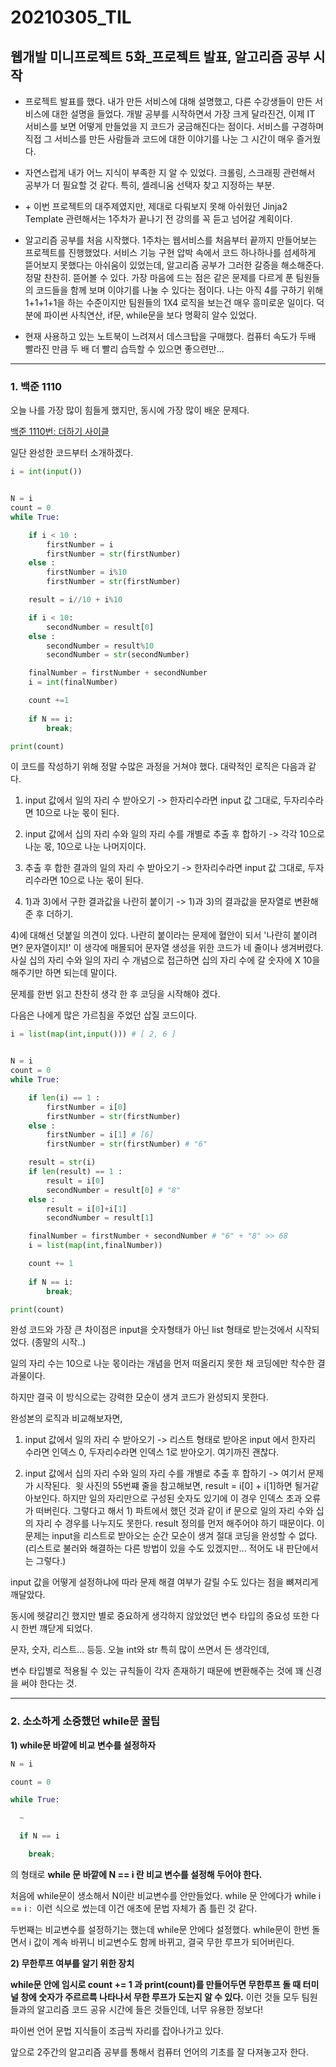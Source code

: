 20210305\_TIL
==============
웹개발 미니프로젝트 5화_프로젝트 발표, 알고리즘 공부 시작
----------------------------------------

-   프로젝트 발표를 했다. 내가 만든 서비스에 대해 설명했고, 다른 수강생들이 만든 서비스에 대한 설명을 들었다. 개발 공부를 시작하면서 가장 크게 달라진건, 이제 IT 서비스를 보면 어떻게 만들었을 지 코드가 궁금해진다는 점이다. 서비스를 구경하며 직접 그 서비스를 만든 사람들과 코드에 대한 이야기를 나눈 그 시간이 매우 즐거웠다.

-   자연스럽게 내가 어느 지식이 부족한 지 알 수 있었다. 크롤링, 스크래핑 관련해서 공부가 더 필요할 것 같다. 특히, 셀레니움 선택자 찾고 지정하는 부분.

-   \+ 이번 프로젝트의 대주제였지만, 제대로 다뤄보지 못해 아쉬웠던 Jinja2 Template 관련해서는 1주차가 끝나기 전 강의를 꼭 듣고 넘어갈 계획이다.

-   알고리즘 공부를 처음 시작했다. 1주차는 웹서비스를 처음부터 끝까지 만들어보는 프로젝트를 진행했었다. 서비스 기능 구현 압박 속에서 코드 하나하나를 섬세하게 뜯어보지 못했다는 아쉬움이 있었는데, 알고리즘 공부가 그러한 갈증을 해소해준다. 정말 찬찬히. 뜯어볼 수 있다. 가장 마음에 드는 점은 같은 문제를 다르게 푼 팀원들의 코드들을 함께 보며 이야기를 나눌 수 있다는 점이다. 나는 아직 4를 구하기 위해 1+1+1+1을 하는 수준이지만 팀원들의 1X4 로직을 보는건 매우 흥미로운 일이다. 덕분에 파이썬 사칙연산, if문, while문을 보다 명확히 알수 있었다.

-   현재 사용하고 있는 노트북이 느려져서 데스크탑을 구매했다. 컴퓨터 속도가 두배 빨라진 만큼 두 배 더 빨리 습득할 수 있으면 좋으련만...

---


### **1\. 백준 1110**

오늘 나를 가장 많이 힘들게 했지만, 동시에 가장 많이 배운 문제다. 

[백준 1110번: 더하기 사이클](https://www.acmicpc.net/problem/1110)

일단 완성한 코드부터 소개하겠다.  

```python
i = int(input())


N = i
count = 0
while True:

    if i < 10 :
        firstNumber = i
        firstNumber = str(firstNumber)
    else :
        firstNumber = i%10
        firstNumber = str(firstNumber) 

    result = i//10 + i%10

    if i < 10:
        secondNumber = result[0] 
    else :
        secondNumber = result%10
        secondNumber = str(secondNumber)

    finalNumber = firstNumber + secondNumber
    i = int(finalNumber)

    count +=1
    
    if N == i:
        break;

print(count)
```

이 코드를 작성하기 위해 정말 수많은 과정을 거쳐야 했다. 대략적인 로직은 다음과 같다.  

1) input 값에서 일의 자리 수 받아오기 -> 한자리수라면 input 값 그대로, 두자리수라면 10으로 나눈 몫이 된다.  

2) input 값에서 십의 자리 수와 일의 자리 수를 개별로 추출 후 합하기 -> 각각 10으로 나눈 몫, 10으로 나눈 나머지이다.  

3) 추출 후 합한 결과의 일의 자리 수 받아오기 -> 한자리수라면 input 값 그대로, 두자리수라면 10으로 나눈 몫이 된다.  

4) 1)과 3)에서 구한 결과값을 나란히 붙이기 -> 1)과 3)의 결과값을 문자열로 변환해준 후 더하기.  

4)에 대해선 덧붙일 의견이 있다. 나란히 붙이라는 문제에 혈안이 되서 '나란히 붙이려면? 문자열이지!' 이 생각에 매몰되어 문자열 생성을 위한 코드가 네 줄이나 생겨버렸다. 사실 십의 자리 수와 일의 자리 수 개념으로 접근하면 십의 자리 수에 갈 숫자에 X 10을 해주기만 하면 되는데 말이다.  

문제를 한번 읽고 찬찬히 생각 한 후 코딩을 시작해야 겠다.  

다음은 나에게 많은 가르침을 주었던 삽질 코드이다.  

```python
i = list(map(int,input())) # [ 2, 6 ]


N = i
count = 0
while True:

    if len(i) == 1 :
        firstNumber = i[0]
        firstNumber = str(firstNumber)
    else :
        firstNumber = i[1] # [6]
        firstNumber = str(firstNumber) # "6"

    result = str(i)
    if len(result) == 1 :
        result = i[0]
        secondNumber = result[0] # "8"
    else :
        result = i[0]+i[1]
        secondNumber = result[1]

    finalNumber = firstNumber + secondNumber # "6" + "8" >> 68
    i = list(map(int,finalNumber))

    count += 1
    
    if N == i:
        break;

print(count)
```

완성 코드와 가장 큰 차이점은 input을 숫자형태가 아닌 list 형태로 받는것에서 시작되었다. (종말의 시작..)  

일의 자리 수는 10으로 나눈 몫이라는 개념을 먼저 떠올리지 못한 채 코딩에만 착수한 결과물이다.  

하지만 결국 이 방식으로는 강력한 모순이 생겨 코드가 완성되지 못한다.  

완성본의 로직과 비교해보자면,  

1) input 값에서 일의 자리 수 받아오기 -> 리스트 형태로 받아온 input 에서 한자리 수라면 인덱스 0, 두자리수라면 인덱스 1로 받아오기. 여기까진 괜찮다.  

2) input 값에서 십의 자리 수와 일의 자리 수를 개별로 추출 후 합하기 -> 여기서 문제가 시작된다.  윗 사진의 55번쨰 줄을 참고해보면, result = i\[0\] + i\[1\]하면 될거같아보인다. 하지만 일의 자리만으로 구성된 숫자도 있기에 이 경우 인덱스 초과 오류가 떠버린다. 그렇다고 해서 1) 파트에서 했던 것과 같이 if 문으로 일의 자리 수와 십의 자리 수 경우를 나누지도 못한다. result 정의를 먼저 해주어야 하기 때문이다. 이 문제는 input을 리스트로 받아오는 순간 모순이 생겨 절대 코딩을 완성할 수 없다. (리스트로 불러와 해결하는 다른 방법이 있을 수도 있겠지만... 적어도 내 판단에서는 그렇다.)  

input 값을 어떻게 설정하냐에 따라 문제 해결 여부가 갈릴 수도 있다는 점을 뼈져리게 깨달았다.  

동시에 헷갈리긴 했지만 별로 중요하게 생각하지 않았었던 변수 타입의 중요성 또한 다시 한번 꺠닫게 되었다.  

문자, 숫자, 리스트... 등등. 오늘 int와 str 특히 많이 쓰면서 든 생각인데,  

변수 타입별로 적용될 수 있는 규칙들이 각자 존재하기 때문에 변환해주는 것에 꽤 신경을 써야 한다는 것. 

---


### **2\. 소소하게 소중했던 while문 꿀팁**

**1) while문 바깥에 비교 변수를 설정하자**

```python
N = i

count = 0

while True:

  ~

  if N == i

    break;
```

의 형태로 **while 문 바깥에 N == i 란 비교 변수를 설정해 두어야 한다.**  

처음에 while문이 생소해서 N이란 비교변수를 안만들었다. while 문 안에다가 while i == i :  이런 식으로 썼는데 이건 애초에 문법 자체가 좀 틀린 것 같다.  

두번째는 비교변수를 설정하기는 했는데 while문 안에다 설정했다. while문이 한번 돌면서 i 값이 계속 바뀌니 비교변수도 함께 바뀌고, 결국 무한 루프가 되어버린다.  

**2) 무한루프 여부를 알기 위한 장치**

**while문 안에 임시로 count += 1 과 print(count)를 만들어두면 무한루프 돌 때 터미널 창에 숫자가 주르르륵 나타나서 무한 루프가 도는지 알 수 있다.** 이런 것들 모두 팀원들과의 알고리즘 코드 공유 시간에 들은 것들인데, 너무 유용한 정보다!  

파이썬 언어 문법 지식들이 조금씩 자리를 잡아나가고 있다.  

앞으로 2주간의 알고리즘 공부를 통해서 컴퓨터 언어의 기초를 잘 다져놓고자 한다.  